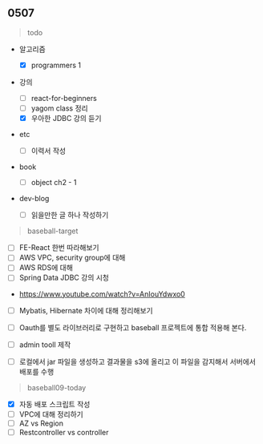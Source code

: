 ## 0507


> todo

- 알고리즘

  - [x] programmers 1
- 강의

  - [ ] react-for-beginners
  - [ ] yagom class 정리
  - [x] 우아한 JDBC 강의 듣기
- etc
  - [ ] 이력서 작성
- book
  - [ ] object ch2 - 1
- dev-blog

  - [ ] 읽을만한 글 하나 작성하기



> baseball-target

- [ ] FE-React 한번 따라해보기
- [ ] AWS VPC, security group에 대해
- [ ] AWS RDS에 대해
- [ ]  Spring Data JDBC 강의 시청
  - https://www.youtube.com/watch?v=AnIouYdwxo0
- [ ] Mybatis, Hibernate 차이에 대해 정리해보기
- [ ] Oauth를 별도 라이브러리로 구현하고 baseball 프로젝트에 통합 적용해 본다.
- [ ] admin tooll 제작
- [ ] 로컬에서 jar 파일을 생성하고 결과물을 s3에 올리고 이 파일을 감지해서 서버에서 배포를 수행



> baseball09-today

- [x] 자동 배포 스크립트 작성
- [ ] VPC에 대해 정리하기
- [ ] AZ vs Region
- [ ] Restcontroller vs controller